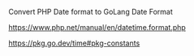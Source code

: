 Convert PHP Date format to GoLang Date Format

https://www.php.net/manual/en/datetime.format.php

https://pkg.go.dev/time#pkg-constants